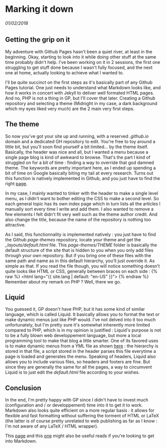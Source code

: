 # Marking it down
###### 01/02/2018

## Getting the grip on it
My adventure with Github Pages hasn't been a quiet river, at least in the beginning. Okay, starting to look into it while doing other stuff at the same time probably didn't help.
I've been working on it in 2 sessions, the first one struggling to get stuff done because I wasn't fully focused, and the next one at home, actually looking to achieve what I wanted to. 

I'll be quite succinct on the first steps as it's basically part of any Github Pages tutorial.
One just needs to understand what Markdown looks like, and how it works in concert with Jekyll to deliver well formated HTML pages.
And no, PHP is not a thing in GP, but I'll cover that later.
Creating a Github repository and selecting a theme (Midnight in my case, a dark background which my eyes liked very much) are the 2 main very first steps.

## The theme
So now you've got your site up and running, with a reserved *.github.io* domain and a dedicated GH repository to edit.
You're free to toy around a little bit, but you'll soon find yourself a bit limited... by the theme itself. 
Basically, the header was nice and all, but I wanted a menu because a single page blog is kind of awkward to browse. 
That's the part I kind of struggled on for a bit of time : finding a way to override that god damned theme. 
The keywords are pretty important here, as I ended up spending a bit of time on Google basically biting my tail at every research. 
Turns out this function is natively implemented in Github, and you just have to find the right [page](https://help.github.com/articles/customizing-css-and-html-in-your-jekyll-theme/).

In my case, I mainly wanted to tinker with the header to make a single level menu, as I didn't want to bother editing the CSS to make a second level. So each general topic has its own index page which in turn lists all the articles I manually sort every time I write and add them. I also wanted to remove a few elements I felt didn't fit very well such as the theme author credit. And also change the title, because the name of the repository is nothing too attractive. 

As I said, this functionnality is implemented natively : you just have to find the Github *page-themes* repository, locate your theme and get the *_layouts/default.html* file. This *page-themes/THEME* folder is basically the default structure of the site that is hidden to you when you only add files through your own repository. But if you bring one of these files with the same path and name as in this default hierarchy, you'll just override it. As simple as that. If you read the file though, you will notice something doesn't quite looks like HTML or CSS, generally between braces on each side :
{% raw  %}
	<html lang="{{ site.lang | default: "en-US" }}">
{% endraw %}
Remember about my remark on PHP ? Well, there we go.

## Liquid
You guessed it, GP doesn't have PHP, but it has some kind of similar language, which is called Liquid. 
It basically allows you to format the text or make dynamic menus just like PHP would. I've not delved into it too much unfortunately, but I'm pretty sure it's somewhat inherently more limited compared to PHP, which is in my opinion is justified : Liquid's purpose is not to be a fully blown web developpement language, but more a local programming tool to make that blog a little smarter. 
One of its favored uses is to make dynamic menus from a YML file as shown [here](https://jekyllrb.com/tutorials/navigation/#scenario-1-basic-list) : the hierarchy is stored in that file, a script stored in the header parses this file everytime a page is loaded and generates the menu.
Speaking of headers, Liquid also allows you to include various files, so headers and footers are fine. 
But since they are generally the same for all the pages, a way to circumvent Liquid is to just edit the *default.html* file according to your wishes. 

## Conclusion
In the end, I'm pretty happy with GP since I didn't have to invest much (configuration and / or developpement) time into it to get it to work.
Markdown also looks quite efficient on a more regular basis : it allows for flexible and fast formatting without suffering the torment of HTML or LaTeX (the latter is of course pretty unrelated to web publishing as far as I know : I'm not aware of any LaTeX / HTML wrapper).

This [page](https://guides.github.com/features/mastering-markdown/) and this [one](https://github.com/adam-p/markdown-here/wiki/Markdown-Cheatsheet) might also be useful reads if you're looking to get into Markdown.
